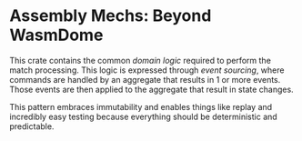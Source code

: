 # Assembly Mechs: Beyond WasmDome

This crate contains the common _domain logic_ required to perform the match processing. This logic is expressed through _event sourcing_, where commands are handled by an aggregate that results in 1 or more events. Those events are then applied to the aggregate that result in state changes.

This pattern embraces immutability and enables things like replay and incredibly easy testing because everything should be deterministic and predictable.
